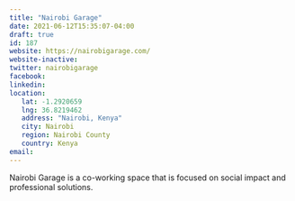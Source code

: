 ```yaml
---
title: "Nairobi Garage"
date: 2021-06-12T15:35:07-04:00
draft: true
id: 187
website: https://nairobigarage.com/
website-inactive: 
twitter: nairobigarage
facebook: 
linkedin: 
location: 
   lat: -1.2920659
   lng: 36.8219462
   address: "Nairobi, Kenya"
   city: Nairobi
   region: Nairobi County
   country: Kenya
email: 
---
```

Nairobi Garage is a co-working space that is focused on social impact and professional solutions.
